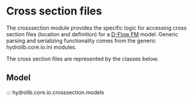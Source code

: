 # Cross section files
The crosssection module provides the specific logic for accessing cross section files (location and definition)
for a [D-Flow FM](glossary.md#d-flow-fm) model.
Generic parsing and serializing functionality comes from the generic hydrolib.core.io.ini modules.

The cross section files are represented by the classes below.

## Model
::: hydrolib.core.io.crosssection.models
